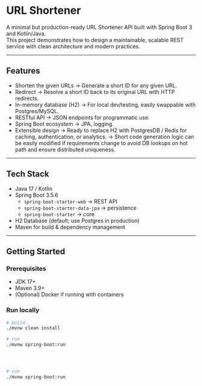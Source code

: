 # URL Shortener

A minimal but production-ready URL Shortener API built with Spring Boot 3 and Kotlin/Java.  
This project demonstrates how to design a maintainable, scalable REST service with clean architecture and modern practices.

---

## Features

- Shorten the given URLs → Generate a short ID for any given URL.
- Redirect → Resolve a short ID back to its original URL with HTTP redirects.
- In-memory database (H2) → For local dev/testing, easily swappable with Postgres/MySQL.
- RESTful API → JSON endpoints for programmatic use.
- Spring Boot ecosystem → JPA, logging.
- Extensible design → Ready to replace H2 with PostgresDB / Redis for caching, authentication, or analytics.
                    → Short code generation logic can be easily modified if requirements change to avoid DB lookups on hot path and ensure distributed uniqueness.

---

## Tech Stack

- Java 17 / Kotlin
- Spring Boot 3.5.6
  - `spring-boot-starter-web` → REST API
  - `spring-boot-starter-data-jpa` → persistence
  - `spring-boot-starter` → core
- H2 Database (default; use Postgres in production)
- Maven for build & dependency management

---

## Getting Started

### Prerequisites
- JDK 17+
- Maven 3.9+
- (Optional) Docker if running with containers

### Run locally

```bash
# build
./mvnw clean install

# run
./mvnw spring-boot:run




# run
./mvnw spring-boot:run
